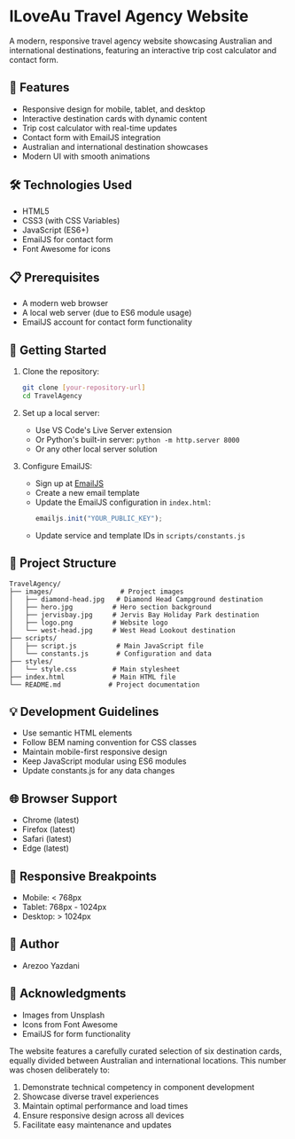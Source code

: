 # ILoveAu Travel Agency Website

A modern, responsive travel agency website showcasing Australian and international destinations, featuring an interactive trip cost calculator and contact form.

## 🌟 Features

- Responsive design for mobile, tablet, and desktop
- Interactive destination cards with dynamic content
- Trip cost calculator with real-time updates
- Contact form with EmailJS integration
- Australian and international destination showcases
- Modern UI with smooth animations

## 🛠️ Technologies Used

- HTML5
- CSS3 (with CSS Variables)
- JavaScript (ES6+)
- EmailJS for contact form
- Font Awesome for icons

## 📋 Prerequisites

- A modern web browser
- A local web server (due to ES6 module usage)
- EmailJS account for contact form functionality

## 🚀 Getting Started

1. Clone the repository:
   ```bash
   git clone [your-repository-url]
   cd TravelAgency
   ```

2. Set up a local server:
   - Use VS Code's Live Server extension
   - Or Python's built-in server: `python -m http.server 8000`
   - Or any other local server solution

3. Configure EmailJS:
   - Sign up at [EmailJS](https://www.emailjs.com/)
   - Create a new email template
   - Update the EmailJS configuration in `index.html`:
     ```javascript
     emailjs.init("YOUR_PUBLIC_KEY");
     ```
   - Update service and template IDs in `scripts/constants.js`

## 📁 Project Structure

```
TravelAgency/
├── images/                 # Project images
│   ├── diamond-head.jpg   # Diamond Head Campground destination
│   ├── hero.jpg          # Hero section background
│   ├── jervisbay.jpg     # Jervis Bay Holiday Park destination
│   ├── logo.png          # Website logo
│   └── west-head.jpg     # West Head Lookout destination
├── scripts/
│   ├── script.js          # Main JavaScript file
│   └── constants.js       # Configuration and data
├── styles/
│   └── style.css         # Main stylesheet
├── index.html            # Main HTML file
└── README.md            # Project documentation
```

## 💡 Development Guidelines

- Use semantic HTML elements
- Follow BEM naming convention for CSS classes
- Maintain mobile-first responsive design
- Keep JavaScript modular using ES6 modules
- Update constants.js for any data changes


## 🌐 Browser Support

- Chrome (latest)
- Firefox (latest)
- Safari (latest)
- Edge (latest)

## 📱 Responsive Breakpoints

- Mobile: < 768px
- Tablet: 768px - 1024px
- Desktop: > 1024px


## 👥 Author

- Arezoo Yazdani

## 🙏 Acknowledgments

- Images from Unsplash
- Icons from Font Awesome
- EmailJS for form functionality 


The website features a carefully curated selection of six destination cards, equally divided between Australian and international locations. This number was chosen deliberately to:

1. Demonstrate technical competency in component development
2. Showcase diverse travel experiences
3. Maintain optimal performance and load times
4. Ensure responsive design across all devices
5. Facilitate easy maintenance and updates 